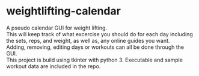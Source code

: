 # weightlifting-calendar
A pseudo calendar GUI for weight lifting.    
This will keep track of what excercise you should do for each day including the sets, reps, and weight, as well as, any online guides you want.    
Adding, removing, editing days or workouts can all be done through the GUI.     
This project is build using tkinter with python 3. Executable and sample workout data are included in the repo.
